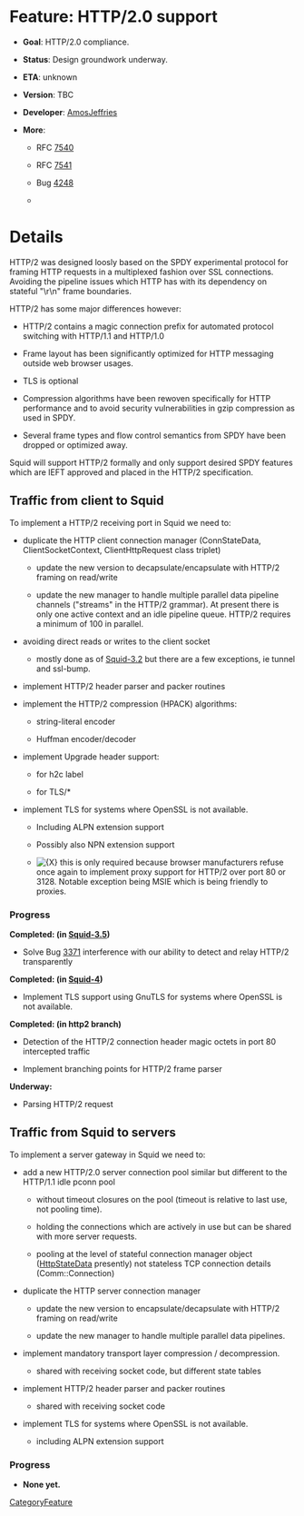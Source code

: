 # Feature: HTTP/2.0 support

  - **Goal**: HTTP/2.0 compliance.

<!-- end list -->

  - **Status**: Design groundwork underway.

  - **ETA**: unknown

  - **Version**: TBC

  - **Developer**:
    [AmosJeffries](/AmosJeffries)

  - **More**:
    
      - RFC [7540](https://tools.ietf.org/rfc/rfc7540)
    
      - RFC [7541](https://tools.ietf.org/rfc/rfc7541)
    
      - Bug [4248](https://bugs.squid-cache.org/show_bug.cgi?id=4248)
    
      - [](http://http2.github.io/)

# Details

HTTP/2 was designed loosly based on the SPDY experimental protocol for
framing HTTP requests in a multiplexed fashion over SSL connections.
Avoiding the pipeline issues which HTTP has with its dependency on
stateful "\\r\\n" frame boundaries.

HTTP/2 has some major differences however:

  - HTTP/2 contains a magic connection prefix for automated protocol
    switching with HTTP/1.1 and HTTP/1.0

  - Frame layout has been significantly optimized for HTTP messaging
    outside web browser usages.

  - TLS is optional

  - Compression algorithms have been rewoven specifically for HTTP
    performance and to avoid security vulnerabilities in gzip
    compression as used in SPDY.

  - Several frame types and flow control semantics from SPDY have been
    dropped or optimized away.

Squid will support HTTP/2 formally and only support desired SPDY
features which are IEFT approved and placed in the HTTP/2 specification.

## Traffic from client to Squid

To implement a HTTP/2 receiving port in Squid we need to:

  - duplicate the HTTP client connection manager (ConnStateData,
    ClientSocketContext, ClientHttpRequest class triplet)
    
      - update the new version to decapsulate/encapsulate with HTTP/2
        framing on read/write
    
      - update the new manager to handle multiple parallel data pipeline
        channels ("streams" in the HTTP/2 grammar). At present there is
        only one active context and an idle pipeline queue. HTTP/2
        requires a minimum of 100 in parallel.

  - avoiding direct reads or writes to the client socket
    
      - mostly done as of
        [Squid-3.2](/Releases/Squid-3.2)
        but there are a few exceptions, ie tunnel and ssl-bump.

  - implement HTTP/2 header parser and packer routines

  - implement the HTTP/2 compression (HPACK) algorithms:
    
      - string-literal encoder
    
      - Huffman encoder/decoder

  - implement Upgrade header support:
    
      - for h2c label
    
      - for TLS/\*

  - implement TLS for systems where OpenSSL is not available.
    
      - Including ALPN extension support
    
      - Possibly also NPN extension support
    
      - ![{X}](https://wiki.squid-cache.org/wiki/squidtheme/img/icon-error.png)
        this is only required because browser manufacturers refuse once
        again to implement proxy support for HTTP/2 over port 80 or
        3128. Notable exception being MSIE which is being friendly to
        proxies.

### Progress

**Completed: (in
[Squid-3.5](/Releases/Squid-3.5))**

  - Solve Bug [3371](https://bugs.squid-cache.org/show_bug.cgi?id=3371)
    interference with our ability to detect and relay HTTP/2
    transparently

**Completed: (in
[Squid-4](/Releases/Squid-4))**

  - Implement TLS support using GnuTLS for systems where OpenSSL is not
    available.

**Completed: (in http2 branch)**

  - Detection of the HTTP/2 connection header magic octets in port 80
    intercepted traffic

  - Implement branching points for HTTP/2 frame parser

**Underway:**

  - Parsing HTTP/2 request

## Traffic from Squid to servers

To implement a server gateway in Squid we need to:

  - add a new HTTP/2.0 server connection pool similar but different to
    the HTTP/1.1 idle pconn pool
    
      - without timeout closures on the pool (timeout is relative to
        last use, not pooling time).
    
      - holding the connections which are actively in use but can be
        shared with more server requests.
    
      - pooling at the level of stateful connection manager object
        ([HttpStateData](/HttpStateData)
        presently) not stateless TCP connection details
        (Comm::Connection)

  - duplicate the HTTP server connection manager
    
      - update the new version to encapsulate/decapsulate with HTTP/2
        framing on read/write
    
      - update the new manager to handle multiple parallel data
        pipelines.

  - implement mandatory transport layer compression / decompression.
    
      - shared with receiving socket code, but different state tables

  - implement HTTP/2 header parser and packer routines
    
      - shared with receiving socket code

  - implement TLS for systems where OpenSSL is not available.
    
      - including ALPN extension support

### Progress

  - **None yet.**

[CategoryFeature](/CategoryFeature)
